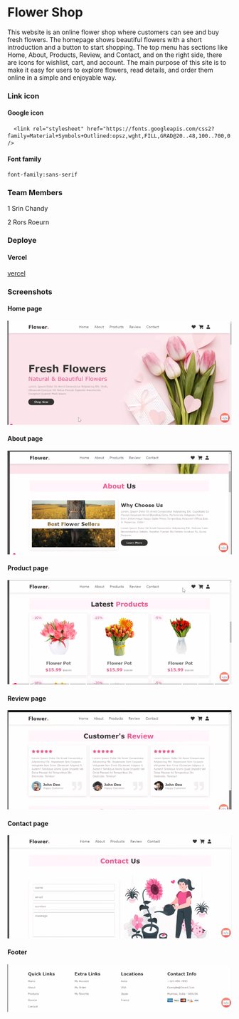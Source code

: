 # Flower Shop

This website is an online flower shop where customers can see and buy fresh flowers. The homepage shows beautiful flowers with a short introduction and a button to start shopping. The top menu has sections like Home, About, Products, Review, and Contact, and on the right side, there are icons for wishlist, cart, and account. The main purpose of this site is to make it easy for users to explore flowers, read details, and order them online in a simple and enjoyable way.

### Link icon

#### Google icon

```
  <link rel="stylesheet" href="https://fonts.googleapis.com/css2?family=Material+Symbols+Outlined:opsz,wght,FILL,GRAD@20..48,100..700,0..1,-50..200" />
  ```


#### Font family

```
font-family:sans-serif
```

### Team Members

1 Srin Chandy

2 Rors Roeurn


### Deploye

#### Vercel

[vercel](https://vercel.com/)

### Screenshots

#### Home page

![alt text](images/screenshots/home.png)

#### About page

![alt text](images/screenshots/about.png)


#### Product page

![alt text](images/screenshots/product.png)


#### Review page

![alt text](images/screenshots/review.png)

#### Contact page

![alt text](images/screenshots/contat.png)

#### Footer

![alt text](images/screenshots/footer.png)